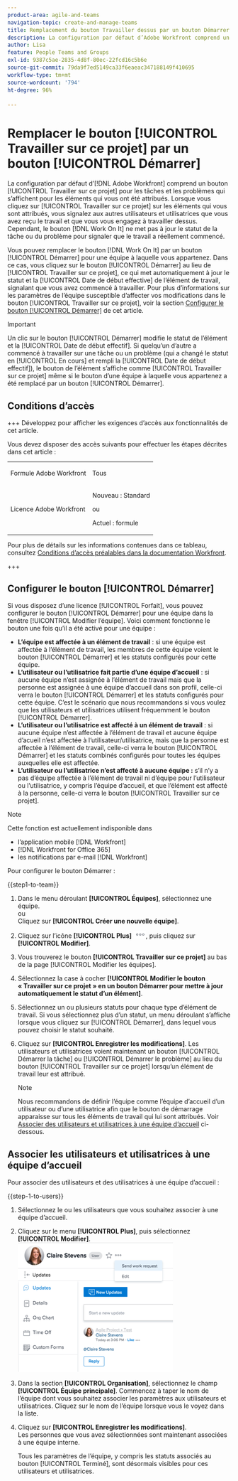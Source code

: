 ```yaml
---
product-area: agile-and-teams
navigation-topic: create-and-manage-teams
title: Remplacement du bouton Travailler dessus par un bouton Démarrer
description: La configuration par défaut d’Adobe Workfront comprend un bouton Travailler sur ce projet pour les tâches et les problèmes qui s’affiche pour les éléments qui vous ont été attribués.
author: Lisa
feature: People Teams and Groups
exl-id: 9387c5ae-2835-4d8f-80ec-22fcd16c5b6e
source-git-commit: 79da9f7ed5149ca33f6eaeac347188149f410695
workflow-type: tm+mt
source-wordcount: '794'
ht-degree: 96%

---
```


# Remplacer le bouton [!UICONTROL Travailler sur ce projet] par un bouton [!UICONTROL Démarrer] 

La configuration par défaut d’[!DNL Adobe Workfront] comprend un bouton [!UICONTROL Travailler sur ce projet] pour les tâches et les problèmes qui s’affichent pour les éléments qui vous ont été attribués. Lorsque vous cliquez sur [!UICONTROL Travailler sur ce projet] sur les éléments qui vous sont attribués, vous signalez aux autres utilisateurs et utilisatrices que vous avez reçu le travail et que vous vous engagez à travailler dessus. Cependant, le bouton [!DNL Work On It] ne met pas à jour le statut de la tâche ou du problème pour signaler que le travail a réellement commencé.

Vous pouvez remplacer le bouton [!DNL Work On It] par un bouton [!UICONTROL Démarrer] pour une équipe à laquelle vous appartenez. Dans ce cas, vous cliquez sur le bouton [!UICONTROL Démarrer] au lieu de [!UICONTROL Travailler sur ce projet], ce qui met automatiquement à jour le statut et la [!UICONTROL Date de début effective] de l’élément de travail, signalant que vous avez commencé à travailler. Pour plus d’informations sur les paramètres de l’équipe susceptible d’affecter vos modifications dans le bouton [!UICONTROL Travailler sur ce projet], voir la section [Configurer le bouton [!UICONTROL Démarrer]](#configure-the-uicontrol-start-button) de cet article.

>[!IMPORTANT]
>
>Un clic sur le bouton [!UICONTROL Démarrer] modifie le statut de l’élément et la [!UICONTROL Date de début effectif]. Si quelqu’un d’autre a commencé à travailler sur une tâche ou un problème (qui a changé le statut en [!UICONTROL En cours] et rempli la [!UICONTROL Date de début effectif]), le bouton de l’élément s’affiche comme [!UICONTROL Travailler sur ce projet] même si le bouton d’une équipe à laquelle vous appartenez a été remplacé par un bouton [!UICONTROL Démarrer].

## Conditions d’accès

+++ Développez pour afficher les exigences d’accès aux fonctionnalités de cet article.

Vous devez disposer des accès suivants pour effectuer les étapes décrites dans cet article :

<table style="table-layout:auto"> 
 <col> 
 <col> 
 <tbody> 
  <tr data-mc-conditions=""> 
   <td role="rowheader"> <p>Formule Adobe Workfront</p> </td> 
   <td>Tous</td> 
  </tr> 
  <tr> 
   <td role="rowheader">Licence Adobe Workfront</td> 
   <td>
   <p>Nouveau : Standard</p>
   <p>ou</p>
   <p>Actuel : formule</p></td>
  </tr> 
 </tbody> 
</table>

Pour plus de détails sur les informations contenues dans ce tableau, consultez [Conditions d’accès préalables dans la documentation Workfront](/help/quicksilver/administration-and-setup/add-users/access-levels-and-object-permissions/access-level-requirements-in-documentation.md).

+++

## Configurer le bouton [!UICONTROL Démarrer]

Si vous disposez d’une licence [!UICONTROL Forfait], vous pouvez configurer le bouton [!UICONTROL Démarrer] pour une équipe dans la fenêtre [!UICONTROL Modifier l’équipe]. Voici comment fonctionne le bouton une fois qu’il a été activé pour une équipe :

* **L’équipe est affectée à un élément de travail** : si une équipe est affectée à l’élément de travail, les membres de cette équipe voient le bouton [!UICONTROL Démarrer] et les statuts configurés pour cette équipe.
* **L’utilisateur ou l’utilisatrice fait partie d’une équipe d’accueil** : si aucune équipe n’est assignée à l’élément de travail mais que la personne est assignée à une équipe d’accueil dans son profil, celle-ci verra le bouton [!UICONTROL Démarrer] et les statuts configurés pour cette équipe. C’est le scénario que nous recommandons si vous voulez que les utilisateurs et utilisatrices utilisent fréquemment le bouton [!UICONTROL Démarrer].
* **L’utilisateur ou l’utilisatrice est affecté à un élément de travail** : si aucune équipe n’est affectée à l’élément de travail et aucune équipe d’acueil n’est affectée à l’utilisateur/utilisatrice, mais que la personne est affectée à l’élément de travail, celle-ci verra le bouton [!UICONTROL Démarrer] et les statuts combinés configurés pour toutes les équipes auxquelles elle est affectée.
* **L’utilisateur ou l’utilisatrice n’est affecté à aucune équipe :** s’il n’y a pas d’équipe affectée à l’élément de travail ni d’équipe pour l’utilisateur ou l’utilisatrice, y compris l’équipe d’accueil, et que l’élément est affecté à la personne, celle-ci verra le bouton [!UICONTROL Travailler sur ce projet].

>[!NOTE]
>
>Cette fonction est actuellement indisponible dans
>
>* l’application mobile [!DNL Workfront]
>* [!DNL Workfront for Office 365]
>* les notifications par e-mail [!DNL Workfront]
>

Pour configurer le bouton Démarrer :

{{step1-to-team}}

1. Dans le menu déroulant **[!UICONTROL Équipes]**, sélectionnez une équipe.\
   ou\
   Cliquez sur **[!UICONTROL Créer une nouvelle équipe]**.

1. Cliquez sur l’icône **[!UICONTROL Plus]** ![](assets/more-icon.png), puis cliquez sur **[!UICONTROL Modifier]**.

1. Vous trouverez le bouton **[!UICONTROL Travailler sur ce projet]** au bas de la page [!UICONTROL Modifier les équipes].
1. Sélectionnez la case à cocher **[!UICONTROL Modifier le bouton « Travailler sur ce projet » en un bouton Démarrer pour mettre à jour automatiquement le statut d’un élément]**.
1. Sélectionnez un ou plusieurs statuts pour chaque type d’élément de travail. Si vous sélectionnez plus d’un statut, un menu déroulant s’affiche lorsque vous cliquez sur [!UICONTROL Démarrer], dans lequel vous pouvez choisir le statut souhaité.
1. Cliquez sur **[!UICONTROL Enregistrer les modifications]**. Les utilisateurs et utilisatrices voient maintenant un bouton [!UICONTROL Démarrer la tâche] ou [!UICONTROL Démarrer le problème] au lieu du bouton [!UICONTROL Travailler sur ce projet] lorsqu’un élément de travail leur est attribué.

   >[!NOTE]
   >
   >Nous recommandons de définir l’équipe comme l’équipe d’accueil d’un utilisateur ou d’une utilisatrice afin que le bouton de démarrage apparaisse sur tous les éléments de travail qui lui sont attribués. Voir [Associer des utilisateurs et utilisatrices à une équipe d’accueil](#associate-users-with-a-home-team) ci-dessous.

## Associer les utilisateurs et utilisatrices à une équipe d’accueil

Pour associer des utilisateurs et des utilisatrices à une équipe d’accueil :

{{step-1-to-users}}

1. Sélectionnez le ou les utilisateurs que vous souhaitez associer à une équipe d’accueil.
1. Cliquez sur le menu **[!UICONTROL Plus]**, puis sélectionnez **[!UICONTROL Modifier]**.\
   ![](assets/user-settings-nwe-350x291.png)

1. Dans la section **[!UICONTROL Organisation]**, sélectionnez le champ **[!UICONTROL Équipe principale]**. Commencez à taper le nom de l’équipe dont vous souhaitez associer les paramètres aux utilisateurs et utilisatrices. Cliquez sur le nom de l’équipe lorsque vous le voyez dans la liste.

1. Cliquez sur **[!UICONTROL Enregistrer les modifications]**.\
   Les personnes que vous avez sélectionnées sont maintenant associées à une équipe interne.

   Tous les paramètres de l’équipe, y compris les statuts associés au bouton [!UICONTROL Terminé], sont désormais visibles pour ces utilisateurs et utilisatrices.

